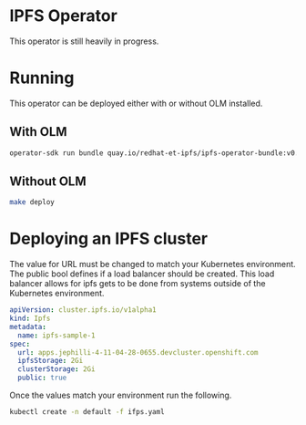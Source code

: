 # IPFS Operator 
This operator is still heavily in progress.

# Running
This operator can be deployed either with or without OLM installed.

## With OLM
```bash
operator-sdk run bundle quay.io/redhat-et-ipfs/ipfs-operator-bundle:v0.0.1 -n ipfs-operator-system
```

## Without OLM
```bash
make deploy
```

# Deploying an IPFS cluster
The value for URL must be changed to match your Kubernetes environment. The public bool defines if a load balancer should be created. This load balancer allows for ipfs gets to be done from systems outside of the Kubernetes environment.

```yaml
apiVersion: cluster.ipfs.io/v1alpha1
kind: Ipfs
metadata:
  name: ipfs-sample-1
spec:
  url: apps.jephilli-4-11-04-28-0655.devcluster.openshift.com 
  ipfsStorage: 2Gi
  clusterStorage: 2Gi
  public: true
```
Once the values match your environment run the following.
```bash
kubectl create -n default -f ifps.yaml
```
